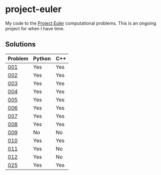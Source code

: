 # project-euler
My code to the [Project Euler](https://projecteuler.net) computational problems. This is an ongoing project for when I have time.

## Solutions
| Problem 	| Python 	| C++ 	|
|---------	|--------	|-----	|
| [001](001)       | Yes    	| Yes 	|
| [002](002)     	| Yes    	| Yes 	|
| [003](003)       | Yes     | Yes   |
| [004](004)       | Yes     | Yes   |
| [005](005)       | Yes     | Yes   |
| [006](006)       | Yes     | Yes   |
| [007](007)       | Yes     | Yes   |
| [008](008)       | Yes     | Yes    |
| [009](009)       | No      | No    |
| [010](010)       | Yes     | Yes    |
| [011](011)       | Yes     | No    |
| [012](012)       | Yes     | No    |
| [025](025)       | Yes     | Yes   |
